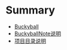 # Summary

- [Buckyball](../../../README.md)
- [BuckyballNote说明](./BuckyballNote.md)
- [项目目录说明](./项目目录说明.md)

